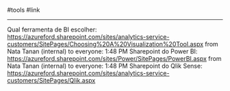 #tools #link
***

Qual ferramenta de BI escolher: https://azureford.sharepoint.com/sites/analytics-service-customers/SitePages/Choosing%20A%20Visualization%20Tool.aspx
from Nata Tanan (internal) to everyone:    1:48 PM
Sharepoint do Power BI: https://azureford.sharepoint.com/sites/Power/SitePages/PowerBI.aspx
from Nata Tanan (internal) to everyone:    1:48 PM
Sharepoint do Qlik Sense: https://azureford.sharepoint.com/sites/analytics-service-customers/SitePages/Qlik.aspx